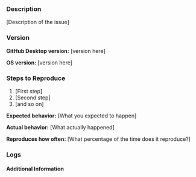 <!--

Have you read GitHub Desktop's Code of Conduct? By filing an Issue, you are
expected to comply with it, including treating everyone with respect:

https://github.com/desktop/desktop/blob/master/CODE_OF_CONDUCT.md

-->

<!--

Are you encountering an issue where the “Minimize” tooltip stays visible
when you click the minimize button in the window? If so, that is an issue
with Electron, the framework the app uses. Please subscribe to the issue
at this link for updates on the issue:

https://github.com/electron/electron/issues/9943

-->

<!--

Please summarize the issue in the title, and then use the template below to
fill out the details so we can reproduce the issue on our end.

-->

### Description

[Description of the issue]

### Version

<!--

What version of GitHub Desktop are you running? This is displayed under the
`About GitHub Desktop` menu item. If you are running from source, include
the commit by running `git rev-parse HEAD` from your local repository.

-->

**GitHub Desktop version:** [version here]

<!--

The operating system you are running on may also help with reproducing the
issue:

 - If you are on macOS, launch `About This Mac` and write down the OS version
   listed.
 - If you are on Windows, open `Command Prompt` and attach the output of this
   command: `cmd /c ver`

-->

**OS version:** [version here]

### Steps to Reproduce

1. [First step]
1. [Second step]
1. [and so on]

<!--

If the issue involves a specific public repository, including the information
about that repository will make it is easier to recreate the issue.

If you think screenshots or a GIF recording will help demonstrate the issue
better, feel free to add them here.

-->

**Expected behavior:** [What you expected to happen]

**Actual behavior:** [What actually happened]

**Reproduces how often:** [What percentage of the time does it reproduce?]

### Logs

<!--

There may be some relevant information in log files generated by GitHub
Desktop:

 - If you are on macOS, attach the most recent log file from:
   `~/Library/Application Support/GitHub Desktop/logs/*.desktop.production.log`
 - If you are on Windows, attach the most recent log file from:
   `%APPDATA%\GitHub Desktop\logs\*.desktop.production.log`

The log files are organized by date, so see if anything was generated for
today's date.

-->

#### Additional Information

<!--

Any additional information, configuration or data that might be necessary to
reproduce the issue.

If you are dealing with a performance issue or regression, attaching a
[Timeline profile](https://github.com/desktop/desktop/blob/master/docs/contributing/timeline-profile.md)
of the task will help the developers understand the runtime behavior of the
application on your machine.

-->

